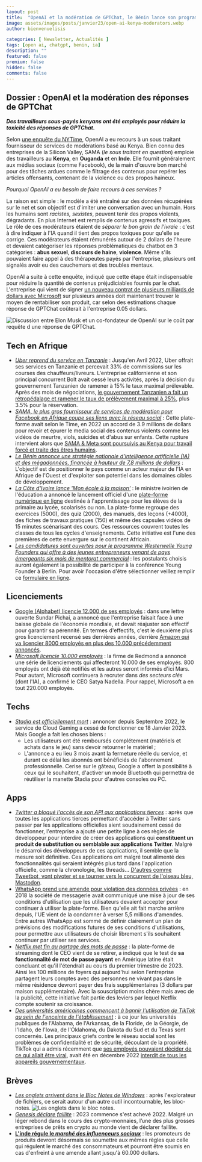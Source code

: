 ```yaml
---
layout: post
title:  "OpenAI et la modération de GPTChat, le Bénin lance son programme d'IA."
image: assets/images/posts/janvier23/open-ai-kenya-moderators.webp
author: bienvenuelisis

categories: [ Newsletter, Actualités ]
tags: [open ai, chatgpt, benin, ia]
description: ""
featured: false
premium: false
hidden: false
comments: false
---
```

## Dossier : OpenAI et la modération des réponses de GPTChat

***Des travailleurs sous-payés kenyans ont été employés pour réduire la toxicité des réponses de GPTChat.***

Selon [une enquête du NYTime](https://time.com/6247678/openai-chatgpt-kenya-workers/), OpenAI a eu recours à un sous traitant fournisseur de services de modérations basé au Kenya. Bien connu des entreprises de la Silicon Valley, SAMA (*le sous traitant en question*) emploie des travailleurs au **Kenya**, en **Ouganda** et en **Inde**. Elle fournit généralement aux médias sociaux (comme Facebook), de la main d'œuvre bon marché pour des tâches ardues comme le filtrage des contenus pour repérer les articles offensants, contenant de la violence ou des propos haineux.

*Pourquoi OpenAI a eu besoin de faire recours à ces services ?*

La raison est simple : le modèle a été entraîné sur des données récupérées sur le net et son objectif est d'imiter une conversation avec un humain. Hors les humains sont *racistes, sexistes*, peuvent tenir des propos violents, dégradants. En plus Internet est remplis de contenus agressifs et toxiques.
Le rôle de ces modérateurs étaient de *séparer le bon grain de l'ivraie* : c'est à dire indiquer à l'IA quand il tient des propos toxiques pour qu'elle se corrige. Ces modérateurs étaient rémunérés autour de 2 dollars de l'heure et devaient catégoriser les réponses problématiques du chatbot en 3 catégories : **abus sexuel**, **discours de haine**, **violence**. Même s'ils pouvaient faire appel à des thérapeutes payés par l'entreprise, plusieurs ont signalés avoir eu des cauchemars et des troubles mentaux.

OpenAI a suite à cette enquête, indiqué que cette étape était indispensable pour réduire la quantité de contenus préjudiciables fournis par le chat. L'entreprise qui vient de signer [un nouveau contrat de plusieurs milliards de dollars avec Microsoft](https://www.theverge.com/2023/1/23/23567448/microsoft-openai-partnership-extension-ai) sur plusieurs années doit maintenant trouver le moyen de rentabiliser son produit, car selon des estimations chaque réponse de GPTChat coûterait à l'entreprise 0.05 dollars.

![Discussion entre Elon Musk et un co-fondateur de OpenAI sur le coût par requête d une réponse de GPTChat.](https://miro.medium.com/max/640/1*RO8IFQ8wNCuBphyEfLgWJQ.webp)

## Tech en Afrique

- [*Uber reprend du service en Tanzanie*](https://www.wearetech.africa/fr/fils/actualites/tech/tanzanie-uber-reprend-ses-services-pres-de-10-mois-apres-une-suspension-liee-a-un-conflit-tarifaire) : Jusqu'en Avril 2022, Uber offrait ses services en Tanzanie et percevait 33% de commissions sur les courses des chauffeurs/livreurs. L'entreprise californienne et son principal concurrent Bolt avait cessé leurs activités, après la décision du gouvernement Tanzanien de ramener à 15% le taux maximal prélevable. Après des mois de négociations, [le gouvernement Tanzanien a fait un rétropédalage et ramener le taux de prélèvement maximal à 25%](https://techcrunch.com/2023/01/18/uber-bolt-drivers-hope-for-increased-earnings-foiled-as-tanzania-reinstates-25-commission/), plus 3.5% pour la réservation.
- [*SAMA, le plus gros fournisseur de services de modération pour Facebook en Afrique coupe ses liens avec le réseau social*](https://time.com/6246018/facebook-sama-quits-content-moderation/) : Cette plate-forme avait selon le Time, en 2022 un accord de 3.9 millions de dollars pour revoir et épurer le media social des contenus violents comme les vidéos de meurtre, viols, suicides et d'abus sur enfants. Cette rupture intervient alors que [SAMA &amp; Meta sont poursuivis au Kenya pour travail forcé et traite des êtres humains](https://techcrunch.com/2022/05/10/meta-sued-in-kenya-over-claims-of-exploitation-and-union-busting/).
- [*Le Bénin annonce une stratégie nationale d'intelligence artificielle (IA) et des mégadonnées, financée à hauteur de 7,8 millions de dollars*](https://numerique.gouv.bj/publications/actualites/le-benin-se-dote-d-une-strategie-nationale-d-intelligence-artificielle-et-des-megadonnees) :  L'objectif est de positionner le pays comme un acteur majeur de l'IA en Afrique de l'Ouest et d'exploiter son potentiel dans les domaines cibles de développement.
- [*La Côte d'Ivoire lance 'Mon école à la maison'*](https://www.wearetech.africa/fr/fils/actualites/gestion-publique/cote-d-ivoire-le-gouvernement-lance-officiellement-la-plateforme-numerique-mon-ecole-a-la-maison) : le ministre ivoirien de l'éducation a annoncé le lancement officiel d'une [plate-forme numérique en ligne](www.ecole-ci.online) destinée à l'apprentissage pour les élèves de la primaire au lycée, scolarisés ou non.   La plate-forme regroupe des exercices (5000), des quiz (2000), des manuels, des leçons (+4000), des fiches de travaux pratiques (150) et même des capsules vidéos de 15 minutes scénarisant des cours. Ces ressources couvrent toutes les classes de tous les cycles d'enseignements. Cette initiative est l'une des premières de cette envergure sur le continent Africain.
- [*Les candidatures sont ouvertes pour le programme Westerwelle Young Founders qui offre à des jeunes entrepreneurs venant de pays émergeants six mois de mentorat commercial*](https://disrupt-africa.com/2023/01/18/applications-open-for-latest-westerwelle-young-founders-programme-2/) : les postulants choisis auront également la possibilité de participer à la conférence Young Founder à Berlin. Pour avoir l'occasion d'être sélectionner veillez remplir ce [formulaire en ligne](https://forms.zohopublic.eu/info979/form/YoungFoundersProgrammeCallforApplications/formperma/IOStdX35bjxSEjBt2J5YRVO3sKepEwUOsCFAV2dHTQc).

## Licenciements

- [Google (Alphabet) licencie 12.000 de ses employés](https://blog.google/inside-google/message-ceo/january-update/) :  dans une lettre ouverte Sundar Pichai, a annoncé que l'entreprise faisait face à une baisse globale de l'économie mondiale, et devait réajuster son effectif pour garantir sa pérennité. En termes d'effectifs, c'est le deuxième plus gros licenciement recensé ses dernières années, derrière [Amazon qui va licencier 8000 employés en plus des 10.000 précédemment annoncés](https://www.theverge.com/2023/1/18/23560874/amazon-layoffs-18000-january-november).
- [*Microsoft licencie 10.000 employés*](https://blogs.microsoft.com/blog/2023/01/18/subject-focusing-on-our-short-and-long-term-opportunity/) : la firme de Redmond a annoncé une série de licenciements qui affecteront 10.000 de ses employés. 800 employés ont déjà été notifiés et les autres seront informés d'ici Mars. Pour autant, Microsoft continuera à recruter dans *des secteurs clés* (dont l'IA), a confirmé le CEO Satya Nadella. Pour rappel, Microsoft a en tout 220.000 employés.

## Techs

- [*Stadia est officiellement mort*](https://techcrunch.com/2023/01/18/so-long-stadia/) : annoncer depuis Septembre 2022, le service de Cloud Gaming a cessé de fonctionner ce 18 Janvier 2023. Mais Google a fait les choses biens :
  - Les utilisateurs ont été remboursés complétement (matériels et achats dans le jeu) sans devoir retourner le matériel ;
  - L'annonce a eu lieu 3 mois avant la fermeture réelle du service, et durant ce délai les abonnés ont bénéficiés de l'abonnement professionnelle.
    Cerise sur le gâteau, Google a offert la possibilité à ceux qui le souhaitent, d'activer un mode Bluetooth qui permettra de réutiliser la manette Stadia pour d'autres consoles ou PC.

## Apps

- [*Twitter a bloqué l'accès de son API aux applications tierces*](https://www.theverge.com/2023/1/19/23562947/twitter-third-party-client-tweetbot-twitterific-ban-rules) : après que toutes les applications tierces permettant d'accéder à Twitter sans passer par les applications officielles aient soudainement cessé de fonctionner, l'entreprise a ajouté une petite ligne à ces règles de développeur pour interdire de créer des applications qui **constituent un produit de substitution ou semblable aux applications Twitter**. Malgré le désarroi des développeurs de ces applications, il semble que la mesure soit définitive. Ces applications ont malgré tout alimenté des fonctionnalités qui seraient intégrés plus tard dans l'application officielle, comme la chronologie, les threads... [D&#39;autres comme Tweetbot, vont pivoter et se tourner vers le concurrent de l&#39;oiseau bleu, Mastodon](https://www.engadget.com/tweetbots-twitter-client-shutdown-195533095.html).
- [WhatsApp prend une amende pour violation des données privées](https://techcrunch.com/2023/01/19/whatsapp-gdpr-breach/) : en 2018 la société de messagerie avait communiqué une mise à jour de ses conditions d'utilisation que les utilisateurs devaient accepter pour continuer à utiliser la plate-forme. Bien qu'elle ait fait marche arrière depuis, l'UE vient de la condamner à verser 5,5 millions d'amendes. Entre autres WhatsApp est sommé de définir clairement un plan de prévisions des modifications futures de ses conditions d'utilisations, pour permettre aux utilisateurs de choisir librement s'ils souhaitent continuer par utiliser ses services.
- [*Netflix met fin au partage des mots de passe*](https://www.theregister.com/2023/01/20/netflix_q4_22/) : la plate-forme de streaming dont le CEO vient de se retirer, a indiqué que le test de **sa fonctionnalité de mot de passe payant** en Amérique latine était concluant et qu'il l'étendrait au cours du premier trimestre de 2023. Ainsi les 100 millions de foyers qui aujourd'hui selon l'entreprise partagent leurs comptes avec des personnes ne vivant pas dans le même résidence devront payer des frais supplémentaires (3 dollars par maison supplémentaire). Avec la souscription moins chère mais avec de la publicité, cette initiative fait partie des leviers par lequel Netflix compte soutenir sa croissance.
- [*Des universités américaines commencent à bannir l'utilisation de TikTok au sein de l'enceinte de l'établissement*](https://techcrunch.com/2023/01/19/tiktok-college-bans-texas-bytedance/) : à ce jour les universités publiques de l'Alabama, de l'Arkansas, de la Floride, de la Géorgie, de l'Idaho, de l'Iowa, de l'Oklahoma, du Dakota du Sud et du Texas sont concernés. Les principaux griefs contre le réseau social sont les problèmes de confidentialité et de sécurité, découlant de la propriété. TikTok qui a admis récemment que [ses employés pouvaient décider de ce qui allait être viral](https://www.developpez.com/actu/340613/TikTok-confirme-que-ses-employes-americains-peuvent-decider-de-ce-qui-devient-viral-afin-de-presenter-des-celebrites-et-des-createurs-emergents-a-la-communaute-TikTok/), avait été en décembre 2022 [interdit de tous les appareils gouvernementaux](https://www.npr.org/2022/12/20/1144519602/congress-is-about-to-ban-tiktok-from-u-s-government-phones).

## Brèves

- [*Les onglets arrivent dans le Bloc Notes de Windows*](https://windows.developpez.com/actu/340596/Les-testeurs-peuvent-desormais-essayer-la-nouvelle-fonction-d-onglets-du-Bloc-notes-sous-Windows-11-Microsoft-a-egalement-ajoute-des-raccourcis-clavier-pour-gerer-les-onglets/) : après l'explorateur de fichiers, ce serait autour d'un autre outil incontournable, les bloc-notes.
  ![Les onglets dans le bloc notes.](https://www.developpez.net/forums/attachments/p632861d1/a/a/a)
- [*Genesis déclare faillite*](https://www.numerama.com/tech/1244336-la-premiere-faillite-crypto-de-2023-a-eu-lieu-genesis-seffondre.html) : 2023 commence s'est achevé 2022. Malgré un léger rebond dans le cours des crypto-monnaies, l’une des plus grosses entreprises de prêts en crypto au monde vient de déclarer faillite.
- [**L'inde régule le *marché des influenceurs sociaux***](https://techcrunch.com/2023/01/20/india-social-media-influencers-guidelines/) : les promoteurs de produits devront désormais se soumettre aux mêmes règles que celle qui régulent le marché des consommateurs et pourront être soumis en cas d'enfreint à une amende allant jusqu'à 60.000 dollars.

